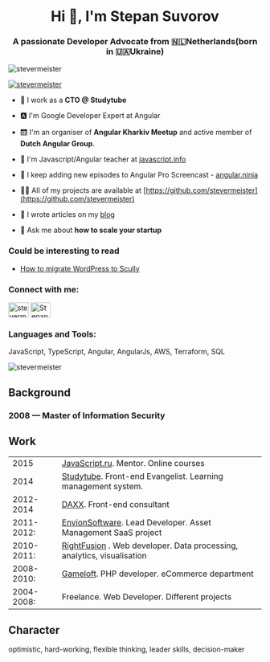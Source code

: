 <h1 align="center">Hi 👋, I'm Stepan Suvorov </h1>
<h3 align="center">A passionate Developer Advocate from 🇳🇱Netherlands(born in 🇺🇦Ukraine)</h3>


<p align="left"><img alt="stevermeister"
                     src="https://komarev.com/ghpvc/?username=stevermeiser&label=Profile%20views&color=0e75b6&style=flat"/></p>

<p align="left"><a href="https://twitter.com/stevermeister" target="blank"><img
        alt="stevermeister" src="https://img.shields.io/twitter/follow/stevermeister?logo=twitter&style=for-the-badge"/></a>
</p>

- 🐝 I work as a **CTO @ Studytube** 

- 🅰️ I'm Google Developer Expert at Angular

- 🛗 I'm an organiser of **Angular Kharkiv Meetup** and active member of **Dutch Angular Group**.

- 🌱 I'm Javascript/Angular teacher at [javascript.info](https://javascript.info)

- 🎥 I keep adding new episodes to Angular Pro Screencast - [angular.ninja](https://angular.ninja/)

- 👨‍💻 All of my projects are available at [https://github.com/stevermeister](https://github.com/stevermeister)

- 📝 I wrote articles on my [blog](https://blog.stepansuvorov.com/)

- 💬 Ask me about **how to scale your startup**


### Could be interesting to read
- [How to migrate WordPress to Scully](https://indepth.dev/posts/1302/how-to-migrate-wordpress-to-scully)

<p align="left">
<h3 align="left">Connect with me:</h3>
<a href="https://twitter.com/stevermeister" target="blank"><img align="center"
                                                              alt="stevermeister"
                                                              height="30" src="https://cdn.jsdelivr.net/npm/simple-icons@3.0.1/icons/twitter.svg" width="40"/></a>
<a href="https://www.linkedin.com/in/stepansuvorov" target="blank">
  <img align="center" alt="Stepan Suvorov LinkedIn" height="30" src="https://cdn.jsdelivr.net/npm/simple-icons@3.0.1/icons/linkedin.svg" width="40"/></a>
</p>

### Languages and Tools: ###
  JavaScript, TypeScript, Angular, AngularJs, AWS, Terraform, SQL


![stevermeister](https://github-readme-stats.vercel.app/api/top-langs/?username=stevermeister&layout=compact)
 

## Background

### 2008 — Master of Information Security
  
## Work        

<table>
      <tr>
        <td>2015</td>
        <td><a href="https://learn.javascript.ru/">JavaScript.ru</a>.
          Mentor. Online courses
        </td>
      </tr>
      <tr>
        <td>2014</td>
        <td><a href="https://www.studytube.nl/">Studytube</a>.
          Front-end Evangelist.
          Learning management system.
        </td>
      </tr>
      <tr>
        <td>2012-2014</td>
        <td><a href="http://www.daxx.com/">DAXX</a>.
          Front-end consultant
        </td>
      </tr>
      <tr>
        <td>2011-2012:</td>
        <td><a href="http://envionsoftware.com/">EnvionSoftware</a>.
          Lead Developer.
          Asset Management SaaS project</td>
      </tr>
      <tr>
        <td>2010-2011:</td>
        <td><a href="http://www.rightfusion.com/">RightFusion</a> .
          Web developer.
          Data processing, analytics, visualisation</td>
      </tr>
      <tr>
        <td>2008-2010:</td>
        <td><a href="http://www.gameloft.com/">Gameloft</a>.
          PHP developer.
          eCommerce department</td>
      </tr>
      <tr>
        <td>2004-2008:</td>
        <td>Freelance.
          Web Developer.
          Different projects</td>
      </tr>
</table>

## Character 


  optimistic, hard-working,
  flexible thinking, leader skills, decision-maker
